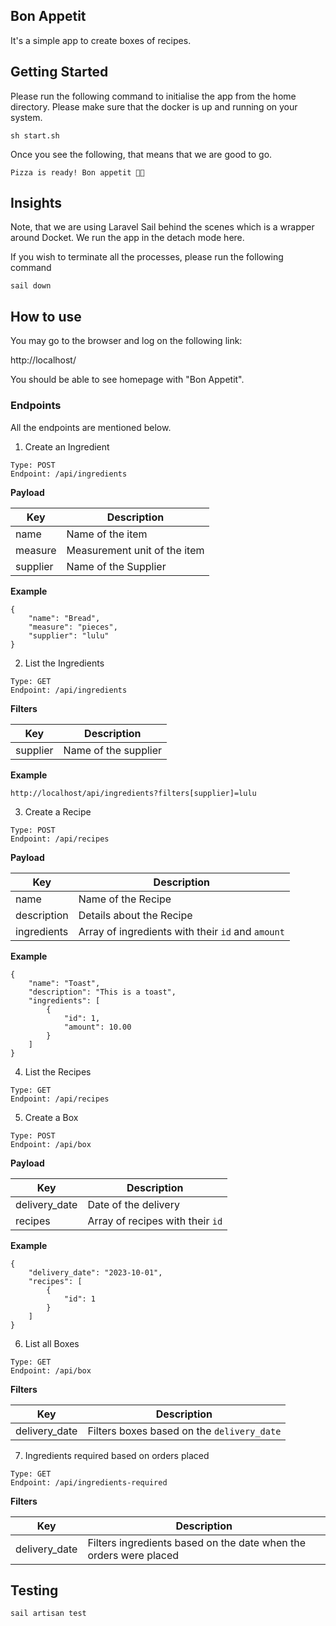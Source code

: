 ## Bon Appetit

It's a simple app to create boxes of recipes.

## Getting Started

Please run the following command to initialise the app from the home directory. Please make sure that the docker is up and running on your system.

```
sh start.sh
```

Once you see the following, that means that we are good to go.

```
Pizza is ready! Bon appetit 🍕🎉
```

## Insights

Note, that we are using Laravel Sail behind the scenes which is a wrapper around Docket. We run the app in the detach mode here.

If you wish to terminate all the processes, please run the following command

```
sail down
```

## How to use

You may go to the browser and log on the following link:

http://localhost/

You should be able to see homepage with "Bon Appetit".

### Endpoints

All the endpoints are mentioned below.

1. Create an Ingredient

```
Type: POST
Endpoint: /api/ingredients
```

**Payload**

| Key      | Description                  |
|----------|------------------------------|
| name     | Name of the item             |
| measure  | Measurement unit of the item |
| supplier | Name of the Supplier         |

**Example**
```
{
    "name": "Bread",
    "measure": "pieces",
    "supplier": "lulu"
}
```

2. List the Ingredients

```
Type: GET
Endpoint: /api/ingredients
```

**Filters**

| Key      | Description          |
|----------|----------------------|
| supplier | Name of the supplier |

**Example**
```
http://localhost/api/ingredients?filters[supplier]=lulu
```

3. Create a Recipe
```
Type: POST
Endpoint: /api/recipes
```

**Payload**

| Key         | Description                                        |
|-------------|----------------------------------------------------|
| name        | Name of the Recipe                                 |
| description | Details about the Recipe                           |
| ingredients | Array of ingredients with their `id` and `amount`  |

**Example**
```
{
    "name": "Toast",
    "description": "This is a toast",
    "ingredients": [
        {
            "id": 1,
            "amount": 10.00
        }
    ]
}
```

4. List the Recipes

```
Type: GET
Endpoint: /api/recipes
```

5. Create a Box
```
Type: POST
Endpoint: /api/box
```

**Payload**

| Key           | Description                      |
|---------------|----------------------------------|
| delivery_date | Date of the delivery             |
| recipes       | Array of recipes with their `id` |

**Example**
```
{
    "delivery_date": "2023-10-01",
    "recipes": [
        {
            "id": 1
        }
    ]
}
```

6. List all Boxes
```
Type: GET
Endpoint: /api/box
```

**Filters**

| Key           | Description                                 |
|---------------|---------------------------------------------|
| delivery_date | Filters boxes based on the `delivery_date`  |

7. Ingredients required based on orders placed
```
Type: GET
Endpoint: /api/ingredients-required
```
**Filters**

| Key           | Description                                                       |
|---------------|-------------------------------------------------------------------|
| delivery_date | Filters ingredients based on the date when the orders were placed |


## Testing

```
sail artisan test
```
